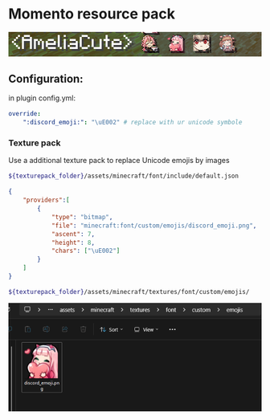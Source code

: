 # Momento resource pack

![](https://github.com/MignonPetitXelow/Momento/blob/main/.assets/exa1.png)

## Configuration:

in plugin config.yml:
```yml
override:
    ":discord_emoji:": "\uE002" # replace with ur unicode symbole
```
### Texture pack
Use a additional texture pack to replace Unicode emojis by images <br>
```bash
${texturepack_folder}/assets/minecraft/font/include/default.json
```
```json
{
    "providers":[
        {
            "type": "bitmap",
            "file": "minecraft:font/custom/emojis/discord_emoji.png",
            "ascent": 7,
            "height": 8,
            "chars": ["\uE002"]
        }
    ]
}
```
```bash
${texturepack_folder}/assets/minecraft/textures/font/custom/emojis/
```
![](https://github.com/MignonPetitXelow/Momento/blob/main/.assets/exa2.png)